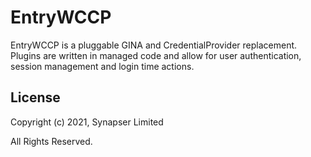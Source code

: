 # EntryWCCP

EntryWCCP is a pluggable GINA and CredentialProvider replacement.
Plugins are written in managed code and allow for user authentication, session
management and login time actions.

## License

Copyright (c) 2021, Synapser Limited

All Rights Reserved.